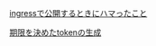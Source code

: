 [ingressで公開するときにハマったこと](https://qiita.com/hsmto25519/items/8f35be006c3d79fbbfb7)

[期限を決めたtokenの生成](https://zaki-hmkc.hatenablog.com/entry/2022/07/27/002213)
